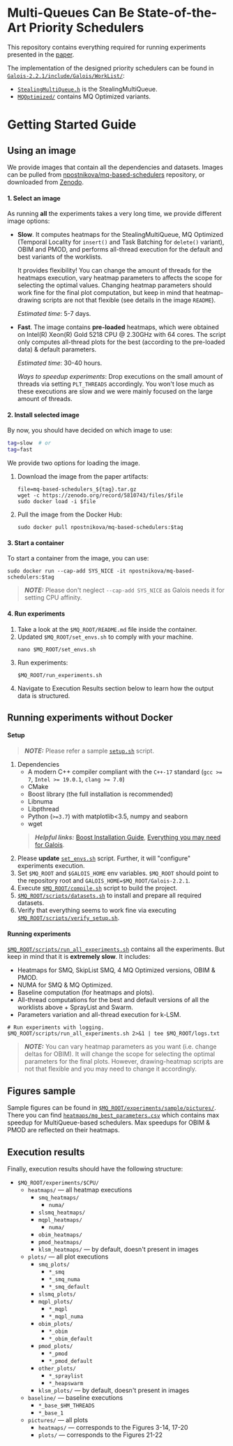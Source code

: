 # Multi-Queues Can Be State-of-the-Art Priority Schedulers
This repository contains everything required for running experiments 
presented in the [paper](https://arxiv.org/abs/2109.00657). 

The implementation of the designed priority schedulers can be found in 
[`Galois-2.2.1/include/Galois/WorkList/`](Galois-2.2.1/include/Galois/WorkList/):
* [`StealingMultiQueue.h`](Galois-2.2.1/include/Galois/WorkList/StealingMultiQueue.h) is the StealingMultiQueue.
* [`MQOptimized/`](Galois-2.2.1/include/Galois/WorkList/MQOptimized) contains MQ Optimized variants.
# Getting Started Guide

## Using an image
We provide images that contain all the dependencies and datasets. Images can be pulled from
[npostnikova/mq-based-schedulers](https://hub.docker.com/repository/docker/npostnikova/mq-based-schedulers) repository,
or downloaded from [Zenodo](https://zenodo.org/record/5810743).

#### 1. Select an image
As running **all** the experiments takes a very long time, we provide different image options:

* **Slow**. It computes heatmaps for the StealingMultiQueue, MQ Optimized 
(Temporal Locality for `insert()` and Task Batching for `delete()` variant), OBIM and PMOD, and performs all-thread 
execution for the default and best variants of the worklists. 

    It provides flexibility! You can change the amount of threads for the heatmaps execution,
    vary heatmap parameters to affects the scope for selecting the optimal values. 
    Changing heatmap parameters should work fine
    for the final plot computation, but keep in mind that heatmap-drawing scripts are not that 
    flexible (see details in the image `README`).
     
    *Estimated time*: 5-7 days.

* **Fast**. The image contains **pre-loaded** heatmaps, which were obtained 
 on Intel(R) Xeon(R) Gold 5218 CPU @ 2.30GHz with 64 cores. The script only computes all-thread plots for the best (according to the pre-loaded data) 
& default parameters.
    
    *Estimated time*: 30-40 hours.
    
    *Ways to speedup experiments*:  Drop executions on the small amount of threads via setting `PLT_THREADS` accordingly.
    You won't lose much as these executions are slow and 
    we were mainly focused on the large amount of threads.
#### 2. Install selected image
By now, you should have decided on which image to use:
```bash
tag=slow  # or
tag=fast
``` 
We provide two options for loading the image. 
1) Download the image from the paper artifacts:
    ```
    file=mq-based-schedulers_${tag}.tar.gz
    wget -c https://zenodo.org/record/5810743/files/$file
    sudo docker load -i $file
    ```
2) Pull the image from the Docker Hub:
    ```
    sudo docker pull npostnikova/mq-based-schedulers:$tag
    ```
#### 3. Start a container
To start a container from the image, you can use:
```
sudo docker run --cap-add SYS_NICE -it npostnikova/mq-based-schedulers:$tag
``` 
> **_NOTE:_**  Please don't neglect `--cap-add SYS_NICE` as Galois needs it
> for setting CPU affinity.

#### 4. Run experiments
1. Take a look at the `$MQ_ROOT/README.md` file inside the container.
2. Updated `$MQ_ROOT/set_envs.sh` to comply with your machine.
    ```
    nano $MQ_ROOT/set_envs.sh
    ```
3. Run experiments:
    ```
    $MQ_ROOT/run_experiments.sh
    ```
4. Navigate to Execution Results section below to learn how the 
output data is structured.

## Running experiments without Docker
#### Setup
> **_NOTE:_**  Please refer a sample [`setup.sh`](setup.sh) script.
1. Dependencies
    * A modern C++ compiler compliant with the `C++-17` standard (`gcc >= 7`, `Intel >= 19.0.1`, `clang >= 7.0`)
    * CMake
    * Boost library (the full installation is recommended)
    * Libnuma
    * Libpthread
    * Python (`>=3.7`) with matplotlib<3.5, numpy and seaborn
    * wget
    > **_Helpful links:_** 
    [Boost Installation Guide](https://www.boost.org/doc/libs/1_66_0/more/getting_started/unix-variants.html),
    [Everything you may need for Galois](https://github.com/IntelligentSoftwareSystems/Galois/blob/master/README.md).
2. Please **update** [`set_envs.sh`](set_envs.sh) script. Further, it will "configure" experiments execution.
3. Set `$MQ_ROOT` and `$GALOIS_HOME` env variables. `$MQ_ROOT` should point to 
the repository root and `GALOIS_HOME=$MQ_ROOT/Galois-2.2.1`.
4. Execute [`$MQ_ROOT/compile.sh`](compile.sh) script to build the project.
5. [`$MQ_ROOT/scripts/datasets.sh`](scripts/datasets.sh) to install and prepare all required datasets.
6. Verify that everything seems to work fine via executing 
[`$MQ_ROOT/scripts/verify_setup.sh`](scripts/verify_setup.sh).

#### Running experiments
[`$MQ_ROOT/scripts/run_all_experiments.sh`](scripts/run_all_experiments.sh) 
contains all the experiments.
But keep in mind that it is **extremely slow**. 
It includes:
* Heatmaps for SMQ, SkipList SMQ, 4 MQ Optimized versions, OBIM & PMOD.
* NUMA for SMQ & MQ Optimized.
* Baseline computation (for heatmaps and plots).
* All-thread computations for the best and default versions of all the worklists 
above + SprayList and Swarm.
* Parameters variation and all-thread execution for k-LSM.

```
# Run experiments with logging.
$MQ_ROOT/scripts/run_all_experiments.sh 2>&1 | tee $MQ_ROOT/logs.txt
```
> **_NOTE:_**  You can vary heatmap parameters as you want (i.e. change deltas for OBIM).
> It will change the scope for selecting the optimal parameters for the final plots.
> However, drawing-heatmap scripts are not that flexible and you may need to change it accordingly.

## Figures sample
Sample figures can be found in [`$MQ_ROOT/experiments/sample/pictures/`](experiments/sample/pictures).
There you can find [`heatmaps/mq_best_parameters.csv`](experiments/sample/pictures/heatmaps/mq_best_parameters.csv) 
which contains max speedup for MultiQueue-based
schedulers. Max speedups for OBIM & PMOD are reflected on their heatmaps.

## Execution results
Finally, execution results should have the following structure:
* `$MQ_ROOT/experiments/$CPU/`
    * `heatmaps/` — all heatmap executions
        * `smq_heatmaps/`
            * `numa/`
        * `slsmq_heatmaps/`
        * `mqpl_heatmaps/`
            * `numa/`
        * `obim_heatmaps/`
        * `pmod_heatmaps/`
        * `klsm_heatmaps/` — by default, doesn't present in images
    * `plots/` — all plot executions
        * `smq_plots/`
            * `*_smq`
            * `*_smq_numa`
            * `*_smq_default`
        * `slsmq_plots/`
        * `mqpl_plots/`
            * `*_mqpl`
            * `*_mqpl_numa`
        * `obim_plots/`
            * `*_obim`
            * `*_obim_default`
        * `pmod_plots/`
            * `*_pmod`
            * `*_pmod_default`
        * `other_plots/`
            * `*_spraylist`
            * `*_heapswarm`
        * `klsm_plots/` — by default, doesn't present in images
    * `baseline/` — baseline executions 
        * `*_base_$HM_THREADS`
        * `*_base_1`
    * `pictures/` — all plots
        * `heatmaps/` — corresponds to the Figures 3-14, 17-20
        * `plots/` — corresponds to the Figures 21-22   
